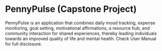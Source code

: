 # PennyPulse (Capstone Project)

PennyPulse is an application that combines daily mood tracking, expense monitoring, goal setting, motivational affirmations, 
a resource hub, and community interaction for shared experiences, thereby leading individuals towards an improved quality of life and mental health. Check User Manual for full disclosure.

